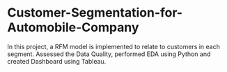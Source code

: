 # Customer-Segmentation-for-Automobile-Company
In this project, a RFM model is implemented to relate to customers in each segment. Assessed the Data Quality, performed EDA using Python and created Dashboard using Tableau.
